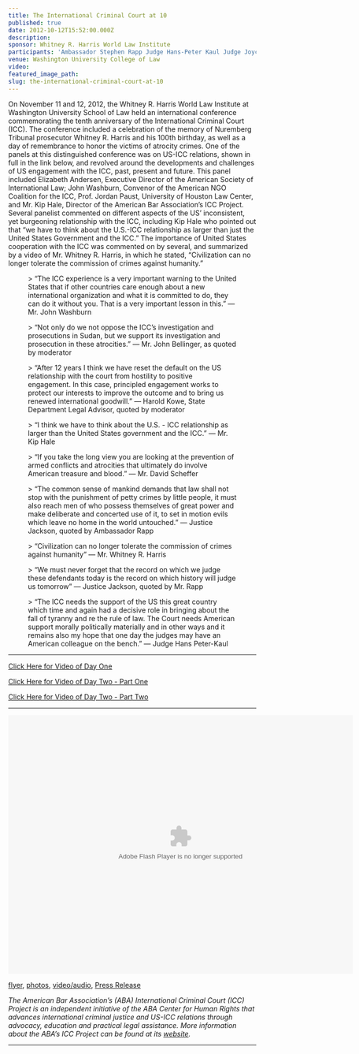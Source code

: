 ```yaml
---
title: The International Criminal Court at 10
published: true
date: 2012-10-12T15:52:00.000Z
description:
sponsor: Whitney R. Harris World Law Institute
participants: 'Ambassador Stephen Rapp Judge Hans-Peter Kaul Judge Joyce Aluoch Ambassador Hans Corell Mr. Kip Hale, Senior Counsel, ABA Center for Human Rights Ms. Betsy Anderson, American Society of International Law Mr. John Washburn, American Coalition for the International Criminal Law Professor Jordan Paust, University of Houston Law Center Professor David Scheffer, Northwestern University School of Law Professor Linda Carter, University of the Pacific-McGeorge School of Law'
venue: Washington University College of Law
video:
featured_image_path:
slug: the-international-criminal-court-at-10
---
```



On November 11 and 12, 2012, the Whitney R. Harris World Law Institute at Washington University School of Law held an international conference commemorating the tenth anniversary of the International Criminal Court (ICC). The conference included a celebration of the memory of Nuremberg Tribunal prosecutor Whitney R. Harris and his 100th birthday, as well as a day of remembrance to honor the victims of atrocity crimes. One of the panels at this distinguished conference was on US-ICC relations, shown in full in the link below, and revolved around the developments and challenges of US engagement with the ICC, past, present and future. This panel included Elizabeth Andersen, Executive Director of the American Society of International Law; John Washburn, Convenor of the American NGO Coalition for the ICC, Prof. Jordan Paust, University of Houston Law Center, and Mr. Kip Hale, Director of the American Bar Association’s ICC Project. Several panelist commented on different aspects of the US’ inconsistent, yet burgeoning relationship with the ICC, including Kip Hale who pointed out that “we have to think about the U.S.-ICC relationship as larger than just the United States Government and the ICC.” The importance of United States cooperation with the ICC was commented on by several, and summarized by a video of Mr. Whitney R. Harris, in which he stated, “Civilization can no longer tolerate the commission of crimes against humanity.”

<figure data-type="quote">&gt; &ldquo;The ICC experience is a very important warning to the United States that if other countries care enough about a new international organization and what it is committed to do, they can do it without you. That is a very important lesson in this.&rdquo; &mdash; Mr. John Washburn</figure>

<figure data-type="quote">&gt; &ldquo;Not only do we not oppose the ICC&rsquo;s investigation and prosecutions in Sudan, but we support its investigation and prosecution in these atrocities.&rdquo; &mdash; Mr. John Bellinger, as quoted by moderator</figure>

<figure data-type="quote">&gt; &ldquo;After 12 years I think we have reset the default on the US relationship with the court from hostility to positive engagement. In this case, principled engagement works to protect our interests to improve the outcome and to bring us renewed international goodwill.&rdquo; &mdash; Harold Kowe, State Department Legal Advisor, quoted by moderator</figure>

<figure data-type="quote">&gt; &ldquo;I think we have to think about the U.S. - ICC relationship as larger than the United States government and the ICC.&rdquo; &mdash; Mr. Kip Hale</figure>

<figure data-type="quote">&gt; &ldquo;If you take the long view you are looking at the prevention of armed conflicts and atrocities that ultimately do involve American treasure and blood.&rdquo; &mdash; Mr. David Scheffer</figure>

<figure data-type="quote">&gt; &ldquo;The common sense of mankind demands that law shall not stop with the punishment of petty crimes by little people, it must also reach men of who possess themselves of great power and make deliberate and concerted use of it, to set in motion evils which leave no home in the world untouched.&rdquo; &mdash; Justice Jackson, quoted by Ambassador Rapp</figure>

<figure data-type="quote">&gt; &ldquo;Civilization can no longer tolerate the commission of crimes against humanity&rdquo; &mdash; Mr. Whitney R. Harris</figure>

<figure data-type="quote">&gt; &ldquo;We must never forget that the record on which we judge these defendants today is the record on which history will judge us tomorrow&rdquo; &mdash; Justice Jackson, quoted by Mr. Rapp</figure>

<figure data-type="quote">&gt; &ldquo;The ICC needs the support of the US this great country which time and again had a decisive role in bringing about the fall of tyranny and re the rule of law. The Court needs American support morally politically materially and in other ways and it remains also my hope that one day the judges may have an American colleague on the bench.&rdquo; &mdash; Judge Hans Peter-Kaul</figure>

---

[Click Here for Video of Day One](http://mediasite.law.wustl.edu/Mediasite/Play/ed4f9d8543ba408fb47c5ed354fd06dc1d)

[Click Here for Video of Day Two - Part One](http://mediasite.law.wustl.edu/Mediasite/Play/e9ab31d5c6e9475f9e149c399188f6f11d)

[Click Here for Video of Day Two - Part Two](http://mediasite.law.wustl.edu/Mediasite/Play/80d0aad20f31446993a920920834719e1d)

---

<object height="525" width="700"><param name="flashvars" value="offsite=true&amp;lang=en-us&amp;page_show_url=%2Fphotos%2F126209453%40N05%2Fsets%2F72157645686907755%2Fshow%2F&amp;page_show_back_url=%2Fphotos%2F126209453%40N05%2Fsets%2F72157645686907755%2F&amp;set_id=72157645686907755&amp;jump_to=" /><param name="movie" value="https://www.flickr.com/apps/slideshow/show.swf?v=1611612882" /><param name="allowFullScreen" value="true" /><embed type="application/x-shockwave-flash" height="525" width="700" allowfullscreen="true" flashvars="offsite=true&amp;lang=en-us&amp;page_show_url=%2Fphotos%2F126209453%40N05%2Fsets%2F72157645686907755%2Fshow%2F&amp;page_show_back_url=%2Fphotos%2F126209453%40N05%2Fsets%2F72157645686907755%2F&amp;set_id=72157645686907755&amp;jump_to=" src="https://www.flickr.com/apps/slideshow/show.swf?v=1611612882" /></object>

[flyer](http://law.wustl.edu/harris/conferences/ICCat10/ICCposterfinal.pdf), [photos](http://law.wustl.edu/harris/images/PhotoAlbums/ICCat10/index.html), [video/audio](http://mediasite.law.wustl.edu/Mediasite/Play/80d0aad20f31446993a920920834719e1d), [Press Release](http://law.wustl.edu/news/pages.aspx?id=9558)

*The American Bar Association’s (ABA) International Criminal Court (ICC) Project is an independent initiative of the ABA Center for Human Rights that advances international criminal justice and US-ICC relations through advocacy, education and practical legal assistance. More information about the ABA’s ICC Project can be found at its [website](https://www.aba-icc.org/).*

---